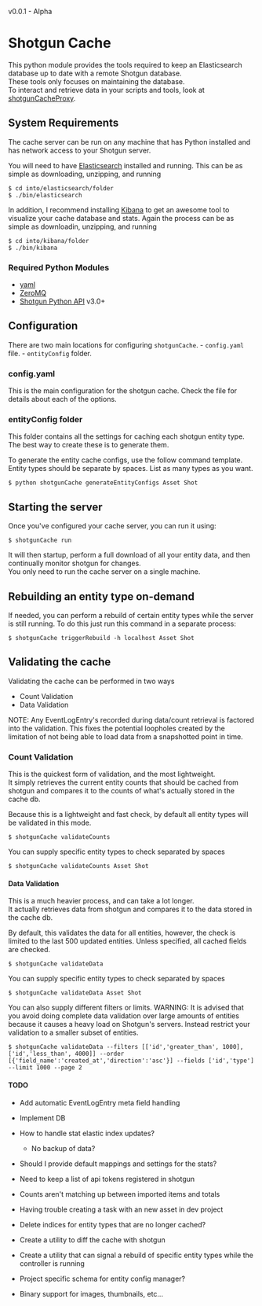 
v0.0.1 - Alpha

# Shotgun Cache

This python module provides the tools required to keep an Elasticsearch database up to date with a remote Shotgun database.  
These tools only focuses on maintaining the database.  
To interact and retrieve data in your scripts and tools, look at [shotgunCacheProxy](http://google.com).

## System Requirements
The cache server can be run on any machine that has Python installed and has network access to your Shotgun server.

You will need to have [Elasticsearch](https://www.elastic.co/downloads/elasticsearch) installed and running.
This can be as simple as downloading, unzipping, and running
```
$ cd into/elasticsearch/folder
$ ./bin/elasticsearch
```

In addition, I recommend installing [Kibana](https://www.elastic.co/downloads/kibana) to get an awesome tool to visualize your cache database and stats.
Again the process can be as simple as downloadin, unzipping, and running
```
$ cd into/kibana/folder
$ ./bin/kibana
```

### Required Python Modules
- [yaml](http://pyyaml.org/)
- [ZeroMQ](http://zeromq.org/bindings:python)
- [Shotgun Python API](https://github.com/shotgunsoftware/python-api) v3.0+


## Configuration

There are two main locations for configuring `shotgunCache`.
	- `config.yaml` file.
	- `entityConfig` folder.

### config.yaml
This is the main configuration for the shotgun cache.
Check the file for details about each of the options.

### entityConfig folder
This folder contains all the settings for caching each shotgun entity type.
The best way to create these is to generate them.

To generate the entity cache configs, use the follow command template.
Entity types should be separate by spaces.
List as many types as you want.
```
$ python shotgunCache generateEntityConfigs Asset Shot
```

## Starting the server

Once you've configured your cache server, you can run it using:
```
$ shotgunCache run
```

It will then startup, perform a full download of all your entity data, and then continually monitor shotgun for changes.  
You only need to run the cache server on a single machine.


## Rebuilding an entity type on-demand

If needed, you can perform a rebuild of certain entity types while the server is still running.
To do this just run this command in a separate process:

```
$ shotgunCache triggerRebuild -h localhost Asset Shot
```

## Validating the cache

Validating the cache can be performed in two ways
- Count Validation
- Data Validation

NOTE: Any EventLogEntry's recorded during data/count retrieval is factored into the validation.
This fixes the potential loopholes created by the limitation of not being able to load data from a snapshotted point in time.


### Count Validation
This is the quickest form of validation, and the most lightweight.  
It simply retrieves the current entity counts that should be cached from shotgun and compares it to the counts of what's actually stored in the cache db.

Because this is a lightweight and fast check, by default all entity types will be validated in this mode.

```
$ shotgunCache validateCounts
```

You can supply specific entity types to check separated by spaces

```
$ shotgunCache validateCounts Asset Shot
```

#### Data Validation
This is a much heavier process, and can take a lot longer.  
It actually retrieves data from shotgun and compares it to the data stored in the cache db.

By default, this validates the data for all entities, however, the check is limited to the last 500 updated entities.
Unless specified, all cached fields are checked.

```
$ shotgunCache validateData
```

You can supply specific entity types to check separated by spaces

```
$ shotgunCache validateData Asset Shot
```

You can also supply different filters or limits.
WARNING: It is advised that you avoid doing complete data validation over large amounts of entities because it causes a heavy load on Shotgun's servers.
Instead restrict your validation to a smaller subset of entities.

```
$ shotgunCache validateData --filters [['id','greater_than', 1000], ['id','less_than', 4000]] --order [{'field_name':'created_at','direction':'asc'}] --fields ['id','type'] --limit 1000 --page 2
```

#### TODO

- Add automatic EventLogEntry meta field handling
- Implement DB 
- How to handle stat elastic index updates?
	- No backup of data?
- Should I provide default mappings and settings for the stats?
- Need to keep a list of api tokens registered in shotgun


- Counts aren't matching up between imported items and totals
- Having trouble creating a task with an new asset in dev project
- Delete indices for entity types that are no longer cached?

- Create a utility to diff the cache with shotgun
- Create a utility that can signal a rebuild of specific entity types while the controller is running
- Project specific schema for entity config manager?
- Binary support for images, thumbnails, etc...